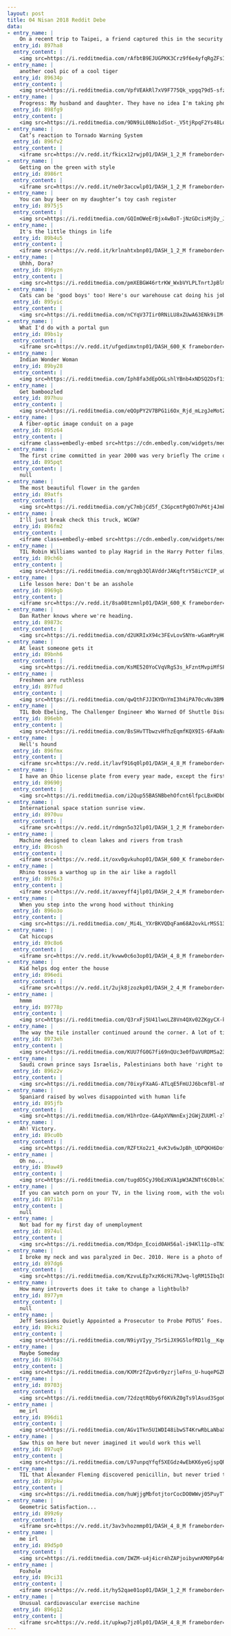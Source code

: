 ```yaml
---
layout: post
title: 04 Nisan 2018 Reddit Debe
data:
- entry_name: |
    On a recent trip to Taipei, a friend captured this in the security line...
  entry_id: 897ha8
  entry_content: |
    <img src=https://i.redditmedia.com/rAfbtB9EJUGPKK3Crz9f6e4yfqRgZFsIq4IqPxa-Eh0.jpg?s=4a3255eb1655a377da5c11432dfca6ec frameborder=0>
- entry_name: |
    another cool pic of a cool tiger
  entry_id: 89634p
  entry_content: |
    <img src=https://i.redditmedia.com/VpfVEAkRl7xV9F775Qk_vpgq79d5-sfz9RJu1TptQrI.jpg?s=94f62edc421ddf9cd2a6a05f2b1f3fdf frameborder=0>
- entry_name: |
    Progress: My husband and daughter. They have no idea I'm taking photos of them holding hands since 2014.
  entry_id: 898fg9
  entry_content: |
    <img src=https://i.redditmedia.com/9DN9iL08No1dSot-_V5tjRpqF2Ys48Lq_vg_pO_Sofw.jpg?s=7cb4567d3d79bafd186dfc6d145b1fbd frameborder=0>
- entry_name: |
    Cat’s reaction to Tornado Warning System
  entry_id: 896fv2
  entry_content: |
    <iframe src=https://v.redd.it/fkicx12rwjp01/DASH_1_2_M frameborder=0></iframe>
- entry_name: |
    Getting on the green with style
  entry_id: 8986rt
  entry_content: |
    <iframe src=https://v.redd.it/ne0r3accwlp01/DASH_1_2_M frameborder=0></iframe>
- entry_name: |
    You can buy beer on my daughter’s toy cash register
  entry_id: 8975j5
  entry_content: |
    <img src=https://i.redditmedia.com/GQImOWeErBjx4wBoT-jNzGDcisMjDy_JsORkbKYnP5A.jpg?s=2c7d583eb9229b29b2a8cb29bdf05095 frameborder=0>
- entry_name: |
    It's the little things in life
  entry_id: 89b4u5
  entry_content: |
    <iframe src=https://v.redd.it/krlnahtxbnp01/DASH_1_2_M frameborder=0></iframe>
- entry_name: |
    Uhhh, Dora?
  entry_id: 896yzn
  entry_content: |
    <img src=https://i.redditmedia.com/pmXEBGW46rtrKW_WxbVYLPLTnrtJpBlm5wCEbvS1N0o.jpg?s=4bc1ce85b89a3c8ab08eef617f112d00 frameborder=0>
- entry_name: |
    Cats can be 'good boys' too! Here's our warehouse cat doing his job!
  entry_id: 895yic
  entry_content: |
    <img src=https://i.redditmedia.com/nCYqV37Iir0RNiLU8xZUwA63ENk9iIM-FgGxiwClJAg.jpg?s=ba48184ab4e48c189f8f483f85ce2baf frameborder=0>
- entry_name: |
    What I'd do with a portal gun
  entry_id: 89bs1y
  entry_content: |
    <iframe src=https://v.redd.it/ufgedimxtnp01/DASH_600_K frameborder=0></iframe>
- entry_name: |
    Indian Wonder Woman
  entry_id: 89by28
  entry_content: |
    <img src=https://i.redditmedia.com/Iph8fa3dEpOGLshlYBnb4xNDSQ2Dsf1iE0yEMTtzwMM.jpg?s=e17bc419abdd10f8c250eea1c8188285 frameborder=0>
- entry_name: |
    Get bamboozled
  entry_id: 897huu
  entry_content: |
    <img src=https://i.redditmedia.com/eQOpPY2V7BPG1i6Ox_Rjd_mLzgJeMotZAQluhLwHPQU.jpg?s=4274743c7f850b79a4c1fe4489077993 frameborder=0>
- entry_name: |
    A fiber-optic image conduit on a page
  entry_id: 895z64
  entry_content: |
    <iframe class=embedly-embed src=https://cdn.embedly.com/widgets/media.html?src=https%3A%2F%2Fgfycat.com%2Fifr%2FUnnaturalDemandingHarrierhawk&url=https%3A%2F%2Fgfycat.com%2FUnnaturalDemandingHarrierhawk&image=https%3A%2F%2Fthumbs.gfycat.com%2FUnnaturalDemandingHarrierhawk-size_restricted.gif&key=2aa3c4d5f3de4f5b9120b660ad850dc9&type=text%2Fhtml&schema=gfycat width=600 height=338 scrolling=no frameborder=0 allowfullscreen></iframe>
- entry_name: |
    The first crime committed in year 2000 was very briefly The crime of the century
  entry_id: 895pqt
  entry_content: |
    null
- entry_name: |
    The most beautiful flower in the garden
  entry_id: 89atfs
  entry_content: |
    <img src=https://i.redditmedia.com/yC7mbjCd5f_C3GpcmtPg0O7nP6tj4JmkkgrWlLKines.jpg?s=28af94b7863b2f5498672ee8ccb33ad9 frameborder=0>
- entry_name: |
    I'll just break check this truck, WCGW?
  entry_id: 896fm2
  entry_content: |
    <iframe class=embedly-embed src=https://cdn.embedly.com/widgets/media.html?src=https%3A%2F%2Fgfycat.com%2Fifr%2FLonelyPowerfulBirdofparadise&url=https%3A%2F%2Fgfycat.com%2FLonelyPowerfulBirdofparadise&image=https%3A%2F%2Fthumbs.gfycat.com%2FLonelyPowerfulBirdofparadise-size_restricted.gif&key=522baf40bd3911e08d854040d3dc5c07&type=text%2Fhtml&schema=gfycat width=600 height=373 scrolling=no frameborder=0 allowfullscreen></iframe>
- entry_name: |
    TIL Robin Williams wanted to play Hagrid in the Harry Potter films, but was turned down because J.K. Rowling and director Chris Columbus only wanted British and Irish actors.
  entry_id: 89ch6b
  entry_content: |
    <img src=https://i.redditmedia.com/mrqgb3QlAVddrJAKqftrY58icYCIP_u0YlvYPe73Yjg.jpg?s=8ea4ea848afb228ea046dbf721823e33 frameborder=0>
- entry_name: |
    Life lesson here: Don't be an asshole
  entry_id: 8969gb
  entry_content: |
    <iframe src=https://v.redd.it/8sa08tzmnlp01/DASH_600_K frameborder=0></iframe>
- entry_name: |
    Dan Rather knows where we're heading.
  entry_id: 89873c
  entry_content: |
    <img src=https://i.redditmedia.com/d2UKRIxX94c3FEvLovSNYm-wGamMryHGodThiYQfTH8.jpg?s=edd8e28154eb324ffb7429a0e6912396 frameborder=0>
- entry_name: |
    At least someone gets it
  entry_id: 89bnh6
  entry_content: |
    <img src=https://i.redditmedia.com/KsME520YoCVqVRgS3s_kFzntMvpiMfSFYv70zuZLlsU.jpg?s=a1efa1f28d0d9136bfbc3c176215f885 frameborder=0>
- entry_name: |
    Freshmen are ruthless
  entry_id: 897fud
  entry_content: |
    <img src=https://i.redditmedia.com/qwQthFJJIKYDnYmI3h4iPA70cvNv3BMHqSCzemXBTdY.jpg?s=e1e952a7ca7dbd08d1ff125ba8662589 frameborder=0>
- entry_name: |
    TIL Bob Ebeling, The Challenger Engineer Who Warned Of Shuttle Disaster, Died Two Years Ago At 89 After Blaming Himself His Whole Life For Their Deaths.
  entry_id: 896ebh
  entry_content: |
    <img src=https://i.redditmedia.com/BsSHvTTbwzvHfhzEqmfKQX9IS-6FAaNr27BBP2FTMwM.jpg?s=70de2002548fd2c5e7e8f1c841be299a frameborder=0>
- entry_name: |
    Hell's hound
  entry_id: 896fmx
  entry_content: |
    <iframe src=https://v.redd.it/lavf916q0lp01/DASH_4_8_M frameborder=0></iframe>
- entry_name: |
    I have an Ohio license plate from every year made, except the first year, 1908
  entry_id: 89690j
  entry_content: |
    <img src=https://i.redditmedia.com/i2Qup55BASNBbehOfcnt6lfpcLBxHDb00aE30BCUSGE.jpg?s=7176dcd2efaca7e89cf9d0f77d1a1b39 frameborder=0>
- entry_name: |
    International space station sunrise view.
  entry_id: 8970uu
  entry_content: |
    <iframe src=https://v.redd.it/rdmgn5o32lp01/DASH_1_2_M frameborder=0></iframe>
- entry_name: |
    Machine designed to clean lakes and rivers from trash
  entry_id: 89cosh
  entry_content: |
    <iframe src=https://v.redd.it/oxv0gvkuhop01/DASH_600_K frameborder=0></iframe>
- entry_name: |
    Rhino tosses a warthog up in the air like a ragdoll
  entry_id: 8976x3
  entry_content: |
    <iframe src=https://v.redd.it/axveyff4jlp01/DASH_2_4_M frameborder=0></iframe>
- entry_name: |
    When you step into the wrong hood without thinking
  entry_id: 896o3o
  entry_content: |
    <img src=https://i.redditmedia.com/_Mi4L_YXrBKVQDqFam68A2ovkLrMSS133AwT4cL-cwY.jpg?s=0e03bd246a86ace647fd14a9b416f3b8 frameborder=0>
- entry_name: |
    Cat hiccups
  entry_id: 89c8o6
  entry_content: |
    <iframe src=https://v.redd.it/kvww0c6o3op01/DASH_4_8_M frameborder=0></iframe>
- entry_name: |
    Kid helps dog enter the house
  entry_id: 896edi
  entry_content: |
    <iframe src=https://v.redd.it/2ujk8jzozkp01/DASH_2_4_M frameborder=0></iframe>
- entry_name: |
    hmmm
  entry_id: 89778p
  entry_content: |
    <img src=https://i.redditmedia.com/Q3rxFj5U41lwoLZ8Vn4QXv02ZKgyCX-k4DbQAyNMm24.jpg?s=29fae235e6a27178afa32015be97d5ed frameborder=0>
- entry_name: |
    The way the tile installer continued around the corner. A lot of times they don't do this.
  entry_id: 8973eh
  entry_content: |
    <img src=https://i.redditmedia.com/KUU7fG0G7fi69nQUc3e0fDaVURDMSa23z6jb95vGUzA.jpg?s=5e1918c7eddf1a77624ea553321ea6a0 frameborder=0>
- entry_name: |
    Saudi crown prince says Israelis, Palestinians both have 'right to have their own land'
  entry_id: 896z2v
  entry_content: |
    <img src=https://i.redditmedia.com/70ixyFXaAG-ATLqE5FmUJJ6bcmfBl-nNCXhy93jRU4Y.jpg?s=9426fb98dcd368c924f230e1d32eb0f2 frameborder=0>
- entry_name: |
    Spaniard raised by wolves disappointed with human life
  entry_id: 895jfb
  entry_content: |
    <img src=https://i.redditmedia.com/H1hrOze-GA4pXVNmnExj2GWjZUUMl-zlI_8F2ONwHKY.jpg?s=c00d166dff54f3cf77a34ef8047d4071 frameborder=0>
- entry_name: |
    Ah! Victory.
  entry_id: 89cu0b
  entry_content: |
    <img src=https://i.redditmedia.com/RZFtXo2z1_4vK3v6wJpBh_UDPQKH6DofVqgxfNTbwsY.jpg?s=5ef21169809a3013fe312564ab86581a frameborder=0>
- entry_name: |
    Oh no...
  entry_id: 89aw49
  entry_content: |
    <img src=https://i.redditmedia.com/tugdO5CyJ9bEzKVA1pW3AZNTt6C0blnIVxuvhAfXGQA.jpg?s=4f81cd06b6fb2b1d7c098e01ecc1b85b frameborder=0>
- entry_name: |
    If you can watch porn on your TV, in the living room, with the volume up, without worrying about getting seen or heard, your living situation is probably in the top percentile of the world
  entry_id: 897i1m
  entry_content: |
    null
- entry_name: |
    Not bad for my first day of unemployment
  entry_id: 8974ul
  entry_content: |
    <img src=https://i.redditmedia.com/M3dpn_Ecoid0AH56al-i94Kl11p-oTN3xpapoKZed8s.jpg?s=ef522e8d80b29c3b141515fb16503547 frameborder=0>
- entry_name: |
    I broke my neck and was paralyzed in Dec. 2010. Here is a photo of the first drawing I did in rehab, with assistance from my recreational therapist Ashley. Followed by a self portrait I did 7 years later. I’ve improved a little.
  entry_id: 897dg6
  entry_content: |
    <img src=https://i.redditmedia.com/KzvuLEp7xzK6cHi7RJwq-lgRM15IbqI0XADz4zkrmHE.jpg?s=cb643c3b8e9ace25ec458b47de8d4ba4 frameborder=0>
- entry_name: |
    How many introverts does it take to change a lightbulb?
  entry_id: 8977ym
  entry_content: |
    null
- entry_name: |
    Jeff Sessions Quietly Appointed a Prosecutor to Probe POTUS’ Foes. That Could Be an Unprecedented Disaster.
  entry_id: 89cki2
  entry_content: |
    <img src=https://i.redditmedia.com/N9iyVIyy_7Sr5iJX9G5lofRD1lg__Kqe77q0V3CZinE.jpg?s=455ce525f0558a4398384b28830e444e frameborder=0>
- entry_name: |
    Maybe Someday
  entry_id: 897643
  entry_content: |
    <img src=https://i.redditmedia.com/KXMr2fZpv6r0yzrjleFns_U-huqePGZR1SjxsI3nkrc.png?s=8aeecd8fcf6d6c9d89fc7ba1421003e9 frameborder=0>
- entry_name: |
  entry_id: 89703j
  entry_content: |
    <img src=https://i.redditmedia.com/72dzqtRQby6f6KVkZ0gTs9lAsud3SgoGBAi9LqGF6V0.jpg?s=1d4a989dca958db1f2a7b9285498973f frameborder=0>
- entry_name: |
    me_irl
  entry_id: 896di1
  entry_content: |
    <img src=https://i.redditmedia.com/AGv1Tkn5U1WDI48ibwST4KrwRbLaNbaXD-RQTI74l3Y.jpg?s=e3c883e9de55faee6121132e93a87950 frameborder=0>
- entry_name: |
    Saw this on here but never imagined it would work this well
  entry_id: 897uq9
  entry_content: |
    <img src=https://i.redditmedia.com/L97unpqYfqf5XEGdz4wEbKK6yeGjspQRdOtabDZzT3Q.jpg?s=11d10193540891f6f451b7deb7203426 frameborder=0>
- entry_name: |
    TIL that Alexander Fleming discovered penicillin, but never tried to make an antibiotic out of it. It was not until a decade later that a man named Howard Florey found Fleming's little-known paper and realized the mold's potential. Florey's work is estimated to have saved up to 200,000,000 lives.
  entry_id: 897pkw
  entry_content: |
    <img src=https://i.redditmedia.com/huWjjgMbfotjtorCocDO0WWvj05PuyTTeutKPUU5-bQ.jpg?s=bda2110c2b933a286e3e12326bf43479 frameborder=0>
- entry_name: |
    Geometric Satisfaction...
  entry_id: 899z6y
  entry_content: |
    <iframe src=https://v.redd.it/3av3vhozmmp01/DASH_4_8_M frameborder=0></iframe>
- entry_name: |
    me irl
  entry_id: 89d5p0
  entry_content: |
    <img src=https://i.redditmedia.com/IWZM-u4j4icr4hZAPjoibywnKM0Pp64m4l6fs9A6KRI.jpg?s=012363f23795e1ec2efcbe30daf05a5c frameborder=0>
- entry_name: |
    Foxhole
  entry_id: 89ci31
  entry_content: |
    <iframe src=https://v.redd.it/hy52qae01op01/DASH_1_2_M frameborder=0></iframe>
- entry_name: |
    Unusual cardiovascular exercise machine
  entry_id: 896g12
  entry_content: |
    <iframe src=https://v.redd.it/upkwp7jz0lp01/DASH_4_8_M frameborder=0></iframe>
---
```


